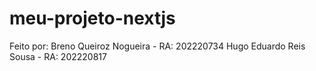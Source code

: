 # meu-projeto-nextjs

Feito por:
Breno Queiroz Nogueira - RA: 202220734
Hugo Eduardo Reis Sousa - RA: 202220817
